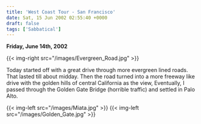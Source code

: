 ```yaml
---
title: 'West Coast Tour - San Francisco'
date: Sat, 15 Jun 2002 02:55:40 +0000
draft: false
tags: ['Sabbatical']
---
```


**Friday, June 14th, 2002** 

{{< img-right src="/images/Evergreen_Road.jpg" >}}

Today started off with a great drive through more evergreen lined roads. That lasted till about midday. Then the road turned into a more freeway like drive with the golden hills of central California as the view, Eventually, I passed through the Golden Gate Bridge (horrible traffic) and settled in Palo Alto. 

{{< img-left src="/images/Miata.jpg" >}}
{{< img-left src="/images/Golden_Gate.jpg" >}}

